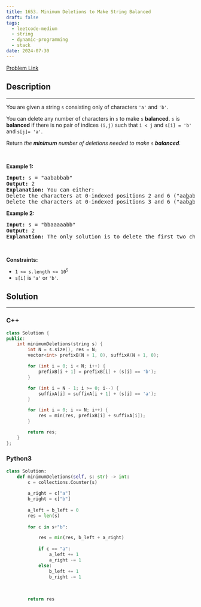 ```yaml
---
title: 1653. Minimum Deletions to Make String Balanced
draft: false
tags: 
  - leetcode-medium
  - string
  - dynamic-programming
  - stack
date: 2024-07-30
---
```


[Problem Link](https://leetcode.com/problems/minimum-deletions-to-make-string-balanced/)

## Description

---
<p>You are given a string <code>s</code> consisting only of characters <code>&#39;a&#39;</code> and <code>&#39;b&#39;</code>​​​​.</p>

<p>You can delete any number of characters in <code>s</code> to make <code>s</code> <strong>balanced</strong>. <code>s</code> is <strong>balanced</strong> if there is no pair of indices <code>(i,j)</code> such that <code>i &lt; j</code> and <code>s[i] = &#39;b&#39;</code> and <code>s[j]= &#39;a&#39;</code>.</p>

<p>Return <em>the <strong>minimum</strong> number of deletions needed to make </em><code>s</code><em> <strong>balanced</strong></em>.</p>

<p>&nbsp;</p>
<p><strong class="example">Example 1:</strong></p>

<pre>
<strong>Input:</strong> s = &quot;aababbab&quot;
<strong>Output:</strong> 2
<strong>Explanation:</strong> You can either:
Delete the characters at 0-indexed positions 2 and 6 (&quot;aa<u>b</u>abb<u>a</u>b&quot; -&gt; &quot;aaabbb&quot;), or
Delete the characters at 0-indexed positions 3 and 6 (&quot;aab<u>a</u>bb<u>a</u>b&quot; -&gt; &quot;aabbbb&quot;).
</pre>

<p><strong class="example">Example 2:</strong></p>

<pre>
<strong>Input:</strong> s = &quot;bbaaaaabb&quot;
<strong>Output:</strong> 2
<strong>Explanation:</strong> The only solution is to delete the first two characters.
</pre>

<p>&nbsp;</p>
<p><strong>Constraints:</strong></p>

<ul>
	<li><code>1 &lt;= s.length &lt;= 10<sup>5</sup></code></li>
	<li><code>s[i]</code> is&nbsp;<code>&#39;a&#39;</code> or <code>&#39;b&#39;</code>​​.</li>
</ul>


## Solution

---
### C++
``` cpp title='minimum-deletions-to-make-string-balanced'
class Solution {
public:
    int minimumDeletions(string s) {
        int N = s.size(), res = N;
        vector<int> prefixB(N + 1, 0), suffixA(N + 1, 0);

        for (int i = 0; i < N; i++) {
            prefixB[i + 1] = prefixB[i] + (s[i] == 'b');
        }

        for (int i = N - 1; i >= 0; i--) {
            suffixA[i] = suffixA[i + 1] + (s[i] == 'a');
        }

        for (int i = 0; i <= N; i++) {
            res = min(res, prefixB[i] + suffixA[i]);
        }

        return res;
    }
};
```
### Python3
``` py title='minimum-deletions-to-make-string-balanced'
class Solution:
    def minimumDeletions(self, s: str) -> int:
        c = collections.Counter(s)
        
        a_right = c["a"]
        b_right = c["b"]
        
        a_left = b_left = 0
        res = len(s)
        
        for c in s+"b":

            res = min(res, b_left + a_right)
                
            if c == "a":
                a_left += 1
                a_right -= 1
            else:
                b_left += 1
                b_right -= 1
            
            
        
        return res
            
```

